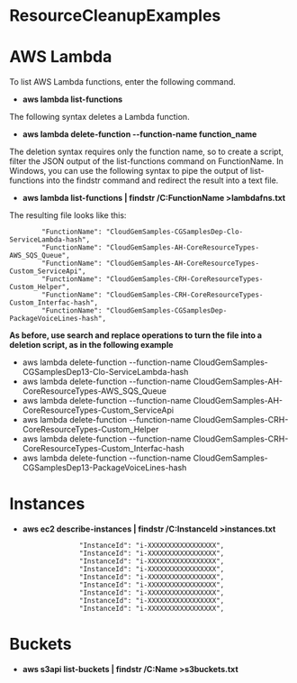 # ResourceCleanupExamples

# AWS Lambda
To list AWS Lambda functions, enter the following command.

- **aws lambda list-functions**

The following syntax deletes a Lambda function.
- **aws lambda delete-function --function-name function_name**

The deletion syntax requires only the function name, so to create a script, filter the JSON output of the list-functions command on FunctionName. In Windows, you can use the following syntax to pipe the output of list-functions into the findstr command and redirect the result into a text file.

- **aws lambda list-functions | findstr /C:FunctionName >lambdafns.txt**

The resulting file looks like this:

            "FunctionName": "CloudGemSamples-CGSamplesDep-Clo-ServiceLambda-hash",
            "FunctionName": "CloudGemSamples-AH-CoreResourceTypes-AWS_SQS_Queue",
            "FunctionName": "CloudGemSamples-AH-CoreResourceTypes-Custom_ServiceApi",
            "FunctionName": "CloudGemSamples-CRH-CoreResourceTypes-Custom_Helper",
            "FunctionName": "CloudGemSamples-CRH-CoreResourceTypes-Custom_Interfac-hash",
            "FunctionName": "CloudGemSamples-CGSamplesDep-PackageVoiceLines-hash",
            
**As before, use search and replace operations to turn the file into a deletion script, as in the following example**

- aws lambda delete-function --function-name CloudGemSamples-CGSamplesDep13-Clo-ServiceLambda-hash
- aws lambda delete-function --function-name CloudGemSamples-AH-CoreResourceTypes-AWS_SQS_Queue
- aws lambda delete-function --function-name CloudGemSamples-AH-CoreResourceTypes-Custom_ServiceApi
- aws lambda delete-function --function-name CloudGemSamples-CRH-CoreResourceTypes-Custom_Helper
- aws lambda delete-function --function-name CloudGemSamples-CRH-CoreResourceTypes-Custom_Interfac-hash
- aws lambda delete-function --function-name CloudGemSamples-CGSamplesDep13-PackageVoiceLines-hash

# Instances

- **aws ec2 describe-instances | findstr /C:InstanceId >instances.txt**

                    "InstanceId": "i-XXXXXXXXXXXXXXXXX",
                    "InstanceId": "i-XXXXXXXXXXXXXXXXX",
                    "InstanceId": "i-XXXXXXXXXXXXXXXXX",
                    "InstanceId": "i-XXXXXXXXXXXXXXXXX",
                    "InstanceId": "i-XXXXXXXXXXXXXXXXX",
                    "InstanceId": "i-XXXXXXXXXXXXXXXXX",
                    "InstanceId": "i-XXXXXXXXXXXXXXXXX",
                    "InstanceId": "i-XXXXXXXXXXXXXXXXX",
                    "InstanceId": "i-XXXXXXXXXXXXXXXXX",


# Buckets

- **aws s3api list-buckets | findstr /C:Name >s3buckets.txt**


